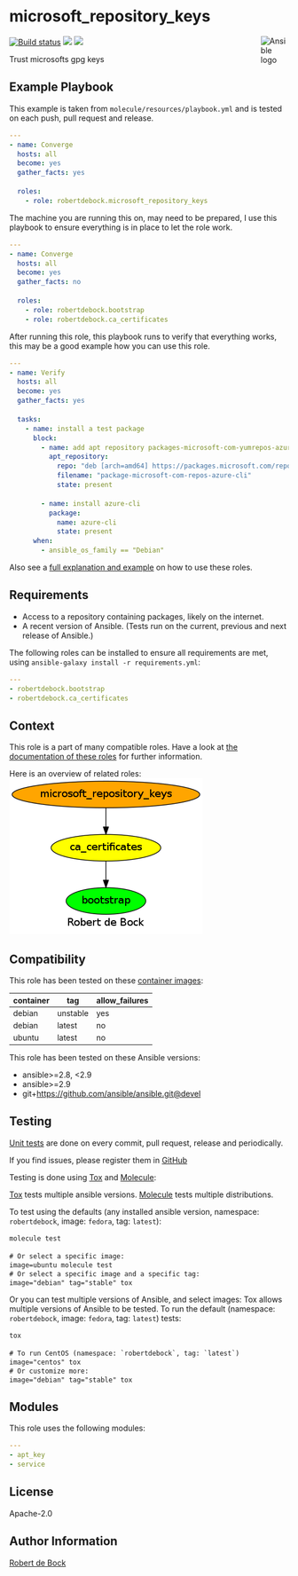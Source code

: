 microsoft_repository_keys
=========

<img src="https://docs.ansible.com/ansible-tower/3.2.4/html_ja/installandreference/_static/images/logo_invert.png" width="10%" height="10%" alt="Ansible logo" align="right"/>
<a href="https://travis-ci.org/robertdebock/ansible-role-microsoft_repository_keys"> <img src="https://travis-ci.org/robertdebock/ansible-role-microsoft_repository_keys.svg?branch=master" alt="Build status"/></a> <img src="https://img.shields.io/ansible/role/d/44614"/> <img src="https://img.shields.io/ansible/quality/44614"/>

Trust microsofts gpg keys

Example Playbook
----------------

This example is taken from `molecule/resources/playbook.yml` and is tested on each push, pull request and release.
```yaml
---
- name: Converge
  hosts: all
  become: yes
  gather_facts: yes

  roles:
    - role: robertdebock.microsoft_repository_keys
```

The machine you are running this on, may need to be prepared, I use this playbook to ensure everything is in place to let the role work.
```yaml
---
- name: Converge
  hosts: all
  become: yes
  gather_facts: no

  roles:
    - role: robertdebock.bootstrap
    - role: robertdebock.ca_certificates
```

After running this role, this playbook runs to verify that everything works, this may be a good example how you can use this role.
```yaml
---
- name: Verify
  hosts: all
  become: yes
  gather_facts: yes

  tasks:
    - name: install a test package
      block:
        - name: add apt repository packages-microsoft-com-yumrepos-azure-cli
          apt_repository:
            repo: "deb [arch=amd64] https://packages.microsoft.com/repos/azure-cli/ {{ ansible_distribution_release }} main"
            filename: "package-microsoft-com-repos-azure-cli"
            state: present

        - name: install azure-cli
          package:
            name: azure-cli
            state: present
      when:
        - ansible_os_family == "Debian"

```

Also see a [full explanation and example](https://robertdebock.nl/how-to-use-these-roles.html) on how to use these roles.


Requirements
------------

- Access to a repository containing packages, likely on the internet.
- A recent version of Ansible. (Tests run on the current, previous and next release of Ansible.)

The following roles can be installed to ensure all requirements are met, using `ansible-galaxy install -r requirements.yml`:

```yaml
---
- robertdebock.bootstrap
- robertdebock.ca_certificates

```

Context
-------

This role is a part of many compatible roles. Have a look at [the documentation of these roles](https://robertdebock.nl/) for further information.

Here is an overview of related roles:
![dependencies](https://raw.githubusercontent.com/robertdebock/drawings/artifacts/microsoft_repository_keys.png "Dependency")


Compatibility
-------------

This role has been tested on these [container images](https://hub.docker.com/):

|container|tag|allow_failures|
|---------|---|--------------|
|debian|unstable|yes|
|debian|latest|no|
|ubuntu|latest|no|

This role has been tested on these Ansible versions:

- ansible>=2.8, <2.9
- ansible>=2.9
- git+https://github.com/ansible/ansible.git@devel




Testing
-------

[Unit tests](https://travis-ci.org/robertdebock/ansible-role-microsoft_repository_keys) are done on every commit, pull request, release and periodically.

If you find issues, please register them in [GitHub](https://github.com/robertdebock/ansible-role-microsoft_repository_keys/issues)

Testing is done using [Tox](https://tox.readthedocs.io/en/latest/) and [Molecule](https://github.com/ansible/molecule):

[Tox](https://tox.readthedocs.io/en/latest/) tests multiple ansible versions.
[Molecule](https://github.com/ansible/molecule) tests multiple distributions.

To test using the defaults (any installed ansible version, namespace: `robertdebock`, image: `fedora`, tag: `latest`):

```
molecule test

# Or select a specific image:
image=ubuntu molecule test
# Or select a specific image and a specific tag:
image="debian" tag="stable" tox
```

Or you can test multiple versions of Ansible, and select images:
Tox allows multiple versions of Ansible to be tested. To run the default (namespace: `robertdebock`, image: `fedora`, tag: `latest`) tests:

```
tox

# To run CentOS (namespace: `robertdebock`, tag: `latest`)
image="centos" tox
# Or customize more:
image="debian" tag="stable" tox
```

Modules
-------

This role uses the following modules:
```yaml
---
- apt_key
- service
```

License
-------

Apache-2.0


Author Information
------------------

[Robert de Bock](https://robertdebock.nl/)
